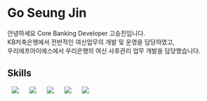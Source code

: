 # Go Seung Jin

안녕하세요 Core Banking Developer 고승진입니다.
<br>
KB저축은행에서 전반적인 여신업무의 개발 및 운영을 담당하였고,
<br>
우리에프아이에스에서 우리은행의 여신 사후관리 업무 개발을 담당했습니다.
<br>

## Skills

<img src="http://img.shields.io/badge/-C-A8B9CC?style=for-the-badge&logo=C&logoColor=white"
style="height : auto; margin-left : 10px; margin-right : 10px;"/>
<img src="http://img.shields.io/badge/-Oracle-F80000?style=for-the-badge&logo=ORACLE&logoColor=white"
style="height : auto; margin-left : 10px; margin-right : 10px;"/>
<img src="http://img.shields.io/badge/-Java-007396?style=for-the-badge&logo=JAVA&logoColor=white"
style="height : auto; margin-left : 10px; margin-right : 10px;"/>
<img src="http://img.shields.io/badge/-HTML5-E34F26?style=for-the-badge&logo=HTML5&logoColor=white"
style="height : auto; margin-left : 10px; margin-right : 10px;"/>
<img src="http://img.shields.io/badge/-JAVASCRIPT-F7DF1E?style=for-the-badge&logo=JAVASCRIPT&logoColor=white"
style="height : auto; margin-left : 10px; margin-right : 10px; color : white"/>

